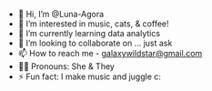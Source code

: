 - 👋 Hi, I’m @Luna-Agora
- 👀 I’m interested in music, cats, & coffee!
- 🌱 I’m currently learning data analytics
- 💞️ I’m looking to collaborate on ... just ask
- 📫 How to reach me - galaxywildstar@gmail.com
- 💅🏽 Pronouns: She & They
- ⚡ Fun fact: I make music and juggle c:

<!---
Luna-Agora/Luna-Agora is a ✨ special ✨ repository because its `README.md` (this file) appears on your GitHub profile.
You can click the Preview link to take a look at your changes.
--->

